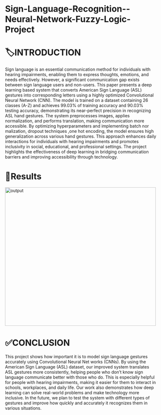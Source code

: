 # Sign-Language-Recognition--Neural-Network-Fuzzy-Logic-Project

# 🏷INTRODUCTION
 Sign language is an essential communication method
 for individuals with hearing impairments, enabling them to
 express thoughts, emotions, and needs effectively. However, a
 significant communication gap exists between sign language
 users and non-users. This paper presents a deep learning
based system that converts American Sign Language (ASL)
 gestures into corresponding letters using a highly optimized
 Convolutional Neural Network (CNN). The model is trained on
 a dataset containing 26 classes (A-Z) and achieves 99.03% of
 training accuracy and 90.03% testing accuracy, demonstrating
 its near-perfect precision in recognizing ASL hand gestures.
 The system preprocesses images, applies normalization, and
 performs translation, making communication more accessible.
 By optimizing hyperparameters and implementing batch nor
malization, dropout techniques ,one hot encoding, the model
 ensures high generalization across various hand gestures. This
 approach enhances daily interactions for individuals with hearing
 impairments and promotes inclusivity in social, educational, and
 professional settings. The project highlights the effectiveness of
 deep learning in bridging communication barriers and improving
 accessibility through technology.

 # 🔑Results
                                                       
<img width="497" height="457" alt="output" src="https://github.com/user-attachments/assets/0027e7ad-2ec4-4e3e-a801-904111bb5c6f" />

# ✅CONCLUSION
This project shows how important it is to model sign
 language gestures accurately using Convolutional Neural Net
works (CNNs). By using the American Sign Language (ASL)
 dataset, our improved system translates ASL gestures more
 consistently, helping people who don’t know sign language
 communicate better with those who do. This is especially
 helpful for people with hearing impairments, making it easier
 for them to interact in schools, workplaces, and daily life.
 Our work also demonstrates how deep learning can solve
 real-world problems and make technology more inclusive. In
 the future, we plan to test the system with different types of
 gestures and improve how quickly and accurately it recognizes
 them in various situations.

